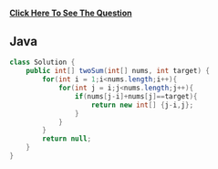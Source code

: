 #### [Click Here To See The Question](https://leetcode.com/problems/two-sum/)
 
## Java

```Java
class Solution {
    public int[] twoSum(int[] nums, int target) {
        for(int i = 1;i<nums.length;i++){
            for(int j = i;j<nums.length;j++){
                if(nums[j-i]+nums[j]==target){
                    return new int[] {j-i,j};
                }
            }
        }
        return null;
    }
}
```
